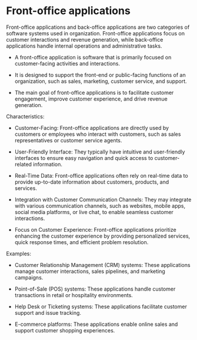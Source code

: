 # Front-office applications

Front-office applications and back-office applications are two categories of software systems used in organization. Front-office applications focus on customer interactions and revenue generation, while back-office applications handle internal operations and administrative tasks.

* A front-office application is software that is primarily focused on customer-facing activities and interactions. 

* It is designed to support the front-end or public-facing functions of an organization, such as sales, marketing, customer service, and support. 

* The main goal of front-office applications is to facilitate customer engagement, improve customer experience, and drive revenue generation.

Characteristics:

* Customer-Facing: Front-office applications are directly used by customers or employees who interact with customers, such as sales representatives or customer service agents.

* User-Friendly Interface: They typically have intuitive and user-friendly interfaces to ensure easy navigation and quick access to customer-related information.

* Real-Time Data: Front-office applications often rely on real-time data to provide up-to-date information about customers, products, and services.

* Integration with Customer Communication Channels: They may integrate with various communication channels, such as websites, mobile apps, social media platforms, or live chat, to enable seamless customer interactions.

* Focus on Customer Experience: Front-office applications prioritize enhancing the customer experience by providing personalized services, quick response times, and efficient problem resolution.

Examples:

* Customer Relationship Management (CRM) systems: These applications manage customer interactions, sales pipelines, and marketing campaigns.

* Point-of-Sale (POS) systems: These applications handle customer transactions in retail or hospitality environments.

* Help Desk or Ticketing systems: These applications facilitate customer support and issue tracking.

* E-commerce platforms: These applications enable online sales and support customer shopping experiences.
